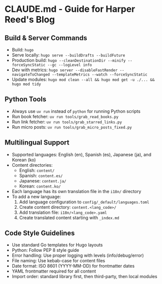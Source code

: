 # CLAUDE.md - Guide for Harper Reed's Blog

## Build & Server Commands
- Build: `hugo`
- Serve locally: `hugo serve --buildDrafts --buildFuture` 
- Production build: `hugo --cleanDestinationDir --minify --forceSyncStatic --gc --logLevel info`
- Dev with metrics: `hugo server --disableFastRender --navigateToChanged --templateMetrics --watch --forceSyncStatic`
- Update modules: `hugo mod clean --all && hugo mod get -u ./... && hugo mod tidy`

## Python Tools
- Always use `uv run` instead of `python` for running Python scripts
- Run book fetcher: `uv run tools/grab_read_books.py`
- Run link fetcher: `uv run tools/grab_starred_links.py`
- Run micro posts: `uv run tools/grab_micro_posts_fixed.py`

## Multilingual Support
- Supported languages: English (en), Spanish (es), Japanese (ja), and Korean (ko)
- Content directories:
  - English: `content/`
  - Spanish: `content.es/`
  - Japanese: `content.ja/`
  - Korean: `content.ko/`
- Each language has its own translation file in the `i18n/` directory
- To add a new language:
  1. Add language configuration to `config/_default/languages.toml`
  2. Create content directory: `content.<lang_code>/`
  3. Add translation file: `i18n/<lang_code>.yaml`
  4. Create translated content starting with `_index.md`

## Code Style Guidelines
- Use standard Go templates for Hugo layouts
- Python: Follow PEP 8 style guide
- Error handling: Use proper logging with levels (info/debug/error)
- File naming: Use kebab-case for content files 
- Date format: ISO 8601 (YYYY-MM-DD) for frontmatter dates
- YAML frontmatter required for all content
- Import order: standard library first, then third-party, then local modules